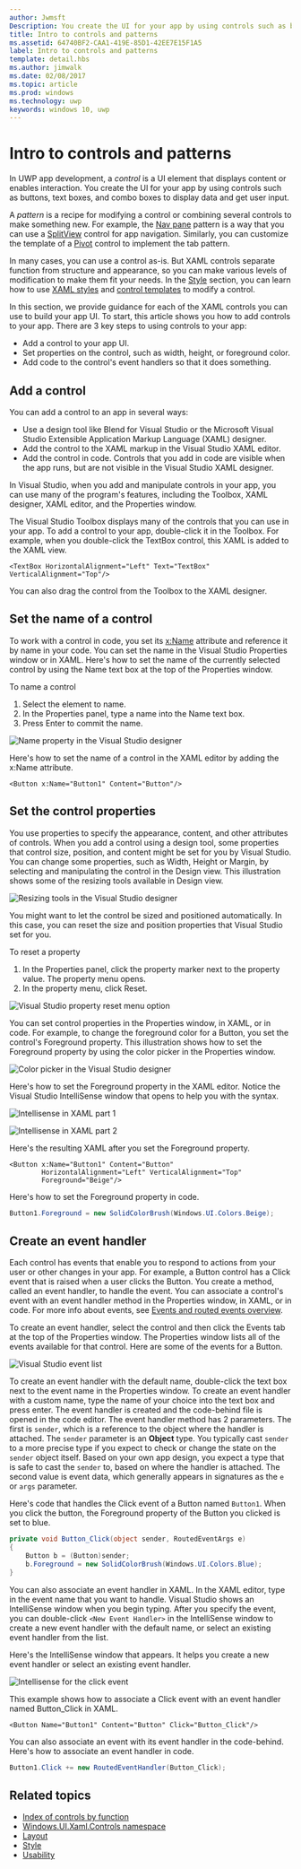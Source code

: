 ```yaml
---
author: Jwmsft
Description: You create the UI for your app by using controls such as buttons, text boxes, and combo boxes to display data and get user input. Here, we show you how to add controls to your app.
title: Intro to controls and patterns
ms.assetid: 64740BF2-CAA1-419E-85D1-42EE7E15F1A5
label: Intro to controls and patterns
template: detail.hbs
ms.author: jimwalk
ms.date: 02/08/2017
ms.topic: article
ms.prod: windows
ms.technology: uwp
keywords: windows 10, uwp
---
```

# Intro to controls and patterns

<link rel="stylesheet" href="https://az835927.vo.msecnd.net/sites/uwp/Resources/css/custom.css"> 

In UWP app development, a *control* is a UI element that displays content or enables interaction. You create the UI for your app by using controls such as buttons, text boxes, and combo boxes to display data and get user input.

A *pattern* is a recipe for modifying a control or combining several controls to make something new. For example, the [Nav pane](nav-pane.md) pattern is a way that you can use a [SplitView](split-view.md) control for app navigation. Similarly, you can customize the template of a [Pivot](tabs-pivot.md) control to implement the tab pattern.

In many cases, you can use a control as-is. But XAML controls separate function from structure and appearance, so you can make various levels of modification to make them fit your needs. In the [Style](../style/index.md) section, you can learn how to use [XAML styles](xaml-styles.md) and [control templates](control-templates.md) to modify a control.

In this section, we provide guidance for each of the XAML controls you can use to build your app UI. To start, this article shows you how to add controls to your app. There are 3 key steps to using controls to your app: 

- Add a control to your app UI. 
- Set properties on the control, such as width, height, or foreground color. 
- Add code to the control's event handlers so that it does something. 

## Add a control
You can add a control to an app in several ways:
 
- Use a design tool like Blend for Visual Studio or the Microsoft Visual Studio Extensible Application Markup Language (XAML) designer. 
- Add the control to the XAML markup in the Visual Studio XAML editor. 
- Add the control in code. Controls that you add in code are visible when the app runs, but are not visible in the Visual Studio XAML designer.

In Visual Studio, when you add and manipulate controls in your app, you can use many of the program's features, including the Toolbox, XAML designer, XAML editor, and the Properties window. 

The Visual Studio Toolbox displays many of the controls that you can use in your app. To add a control to your app, double-click it in the Toolbox. For example, when you double-click the TextBox control, this XAML is added to the XAML view. 

```xaml
<TextBox HorizontalAlignment="Left" Text="TextBox" VerticalAlignment="Top"/>
```

You can also drag the control from the Toolbox to the XAML designer.

## Set the name of a control 

To work with a control in code, you set its [x:Name](../xaml-platform/x-name-attribute.md) attribute and reference it by name in your code. You can set the name in the Visual Studio Properties window or in XAML. Here's how to set the name of the currently selected control by using the Name text box at the top of the Properties window. 

To name a control
1. Select the element to name.
2. In the Properties panel, type a name into the Name text box.
3. Press Enter to commit the name.

![Name property in the Visual Studio designer](images/add-controls-control-name-designer.png)

Here's how to set the name of a control in the XAML editor by adding the x:Name attribute.

```xaml
<Button x:Name="Button1" Content="Button"/>
```

## Set the control properties 

You use properties to specify the appearance, content, and other attributes of controls. When you add a control using a design tool, some properties that control size, position, and content might be set for you by Visual Studio. You can change some properties, such as Width, Height or Margin, by selecting and manipulating the control in the Design view. This illustration shows some of the resizing tools available in Design view. 

![Resizing tools in the Visual Studio designer](images/add-controls-resizing-designer.png)

You might want to let the control be sized and positioned automatically. In this case, you can reset the size and position properties that Visual Studio set for you.

To reset a property
1. In the Properties panel, click the property marker next to the property value. The property menu opens.
2. In the property menu, click Reset.

![Visual Studio property reset menu option](images/add-controls-property-reset.png)

You can set control properties in the Properties window, in XAML, or in code. For example, to change the foreground color for a Button, you set the control's Foreground property. This illustration shows how to set the Foreground property by using the color picker in the Properties window. 

![Color picker in the Visual Studio designer](images/add-controls-foreground-designer.png)

Here's how to set the Foreground property in the XAML editor. Notice the Visual Studio IntelliSense window that opens to help you with the syntax. 

![Intellisense in XAML part 1](images/add-controls-foreground-xaml.png)

![Intellisense in XAML part 2](images/add-controls-foreground-xaml-2.png)

Here's the resulting XAML after you set the Foreground property. 

```xaml
<Button x:Name="Button1" Content="Button" 
        HorizontalAlignment="Left" VerticalAlignment="Top"
        Foreground="Beige"/>
```

Here's how to set the Foreground property in code. 

```csharp
Button1.Foreground = new SolidColorBrush(Windows.UI.Colors.Beige);
```

## Create an event handler 

Each control has events that enable you to respond to actions from your user or other changes in your app. For example, a Button control has a Click event that is raised when a user clicks the Button. You create a method, called an event handler, to handle the event. You can associate a control's event with an event handler method in the Properties window, in XAML, or in code. For more info about events, see [Events and routed events overview](../xaml-platform/events-and-routed-events-overview.md).

To create an event handler, select the control and then click the Events tab at the top of the Properties window. The Properties window lists all of the events available for that control. Here are some of the events for a Button.

![Visual Studio event list](images/add-controls-add-event-designer.png)

To create an event handler with the default name, double-click the text box next to the event name in the Properties window. To create an event handler with a custom name, type the name of your choice into the text box and press enter. The event handler is created and the code-behind file is opened in the code editor. The event handler method has 2 parameters. The first is `sender`, which is a reference to the object where the handler is attached. The `sender` parameter is an **Object** type. You typically cast `sender` to a more precise type if you expect to check or change the state on the `sender` object itself. Based on your own app design, you expect a type that is safe to cast the `sender` to, based on where the handler is attached. The second value is event data, which generally appears in signatures as the `e` or `args` parameter.

Here's code that handles the Click event of a Button named `Button1`. When you click the button, the Foreground property of the Button you clicked is set to blue. 

```csharp
private void Button_Click(object sender, RoutedEventArgs e)
{
    Button b = (Button)sender;
    b.Foreground = new SolidColorBrush(Windows.UI.Colors.Blue);
}
```

You can also associate an event handler in XAML. In the XAML editor, type in the event name that you want to handle. Visual Studio shows an IntelliSense window when you begin typing. After you specify the event, you can double-click `<New Event Handler>` in the IntelliSense window to create a new event handler with the default name, or select an existing event handler from the list. 

Here's the IntelliSense window that appears. It helps you create a new event handler or select an existing event handler.

![Intellisense for the click event](images/add-controls-add-event-xaml.png)

This example shows how to associate a Click event with an event handler named Button_Click in XAML. 

```xaml
<Button Name="Button1" Content="Button" Click="Button_Click"/>
```

You can also associate an event with its event handler in the code-behind. Here's how to associate an event handler in code.

```csharp
Button1.Click += new RoutedEventHandler(Button_Click);
```

## Related topics

- 	[Index of controls by function](controls-by-function.md)
- 	[Windows.UI.Xaml.Controls namespace](https://msdn.microsoft.com/library/windows/apps/windows.ui.xaml.controls.aspx)
- 	[Layout](../layout/index.md)
- 	[Style](../style/index.md)
- 	[Usability](../usability/index.md)

